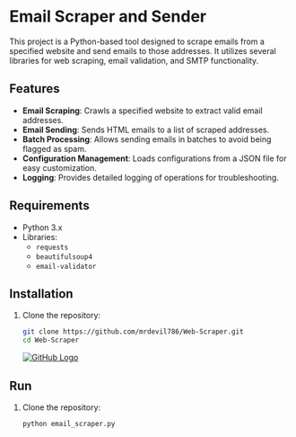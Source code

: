 # Email Scraper and Sender

This project is a Python-based tool designed to scrape emails from a specified website and send emails to those addresses. It utilizes several libraries for web scraping, email validation, and SMTP functionality.

## Features

- **Email Scraping**: Crawls a specified website to extract valid email addresses.
- **Email Sending**: Sends HTML emails to a list of scraped addresses.
- **Batch Processing**: Allows sending emails in batches to avoid being flagged as spam.
- **Configuration Management**: Loads configurations from a JSON file for easy customization.
- **Logging**: Provides detailed logging of operations for troubleshooting.

## Requirements

- Python 3.x
- Libraries:
  - `requests`
  - `beautifulsoup4`
  - `email-validator`

## Installation

1. Clone the repository:
   ```bash
   git clone https://github.com/mrdevil786/Web-Scraper.git
   cd Web-Scraper
   ```

   [![GitHub Logo](https://github.com/favicon.ico)](https://github.com/mrdevil786)


## Run

1. Clone the repository:
   ```bash
   python email_scraper.py
   ```
